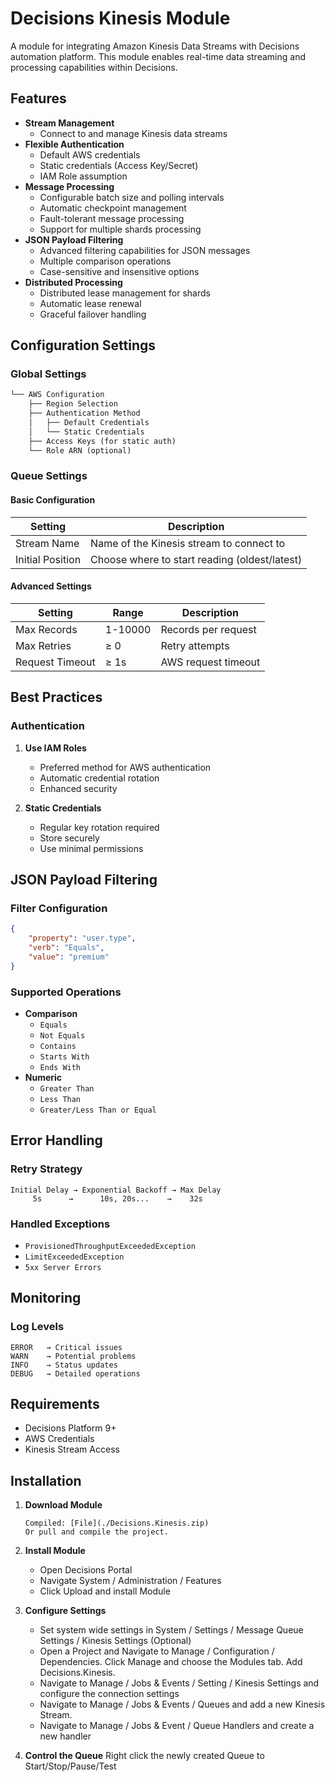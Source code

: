 # Decisions Kinesis Module

A module for integrating Amazon Kinesis Data Streams with Decisions automation platform. This module enables real-time data streaming and processing capabilities within Decisions.

## Features

* **Stream Management**
  * Connect to and manage Kinesis data streams
* **Flexible Authentication**
  * Default AWS credentials
  * Static credentials (Access Key/Secret)
  * IAM Role assumption
* **Message Processing**
  * Configurable batch size and polling intervals
  * Automatic checkpoint management
  * Fault-tolerant message processing
  * Support for multiple shards processing
* **JSON Payload Filtering**
  * Advanced filtering capabilities for JSON messages
  * Multiple comparison operations
  * Case-sensitive and insensitive options
* **Distributed Processing**
  * Distributed lease management for shards
  * Automatic lease renewal
  * Graceful failover handling

## Configuration Settings

### Global Settings

```markdown
└── AWS Configuration
    ├── Region Selection
    ├── Authentication Method
    │   ├── Default Credentials
    │   └── Static Credentials
    ├── Access Keys (for static auth)
    └── Role ARN (optional)
```

### Queue Settings

#### Basic Configuration
| Setting | Description |
|---------|-------------|
| Stream Name | Name of the Kinesis stream to connect to |
| Initial Position | Choose where to start reading (oldest/latest) |

#### Advanced Settings
| Setting | Range | Description |
|---------|-------|-------------|
| Max Records | 1-10000 | Records per request |
| Max Retries | ≥ 0 | Retry attempts |
| Request Timeout | ≥ 1s | AWS request timeout |

## Best Practices

### Authentication
1. **Use IAM Roles**
   * Preferred method for AWS authentication
   * Automatic credential rotation
   * Enhanced security

2. **Static Credentials**
   * Regular key rotation required
   * Store securely
   * Use minimal permissions


## JSON Payload Filtering

### Filter Configuration
```json
{
    "property": "user.type",
    "verb": "Equals",
    "value": "premium"
}
```

### Supported Operations
* **Comparison**
  * `Equals`
  * `Not Equals`
  * `Contains`
  * `Starts With`
  * `Ends With`
* **Numeric**
  * `Greater Than`
  * `Less Than`
  * `Greater/Less Than or Equal`

## Error Handling

### Retry Strategy
```
Initial Delay → Exponential Backoff → Max Delay
     5s      →      10s, 20s...    →    32s
```

### Handled Exceptions
* `ProvisionedThroughputExceededException`
* `LimitExceededException`
* `5xx Server Errors`

## Monitoring

### Log Levels
```
ERROR   → Critical issues
WARN    → Potential problems
INFO    → Status updates
DEBUG   → Detailed operations
```

## Requirements

* Decisions Platform 9+
* AWS Credentials
* Kinesis Stream Access

## Installation

1. **Download Module**
   ```
   Compiled: [File](./Decisions.Kinesis.zip)
   Or pull and compile the project.
   ```

2. **Install Module**
   * Open Decisions Portal
   * Navigate System / Administration / Features
   * Click Upload and install Module

3. **Configure Settings**
   * Set system wide settings in System / Settings / Message Queue Settings / Kinesis Settings (Optional)
   * Open a Project and Navigate to Manage / Configuration / Dependencies. Click Manage and choose the Modules tab. Add Decisions.Kinesis.
   * Navigate to Manage / Jobs & Events / Setting / Kinesis Settings and configure the connection settings
   * Navigate to Manage / Jobs & Events / Queues and add a new Kinesis Stream.
   * Navigate to Manage / Jobs & Event / Queue Handlers and create a new handler

4. **Control the Queue**
   Right click the newly created Queue to Start/Stop/Pause/Test
